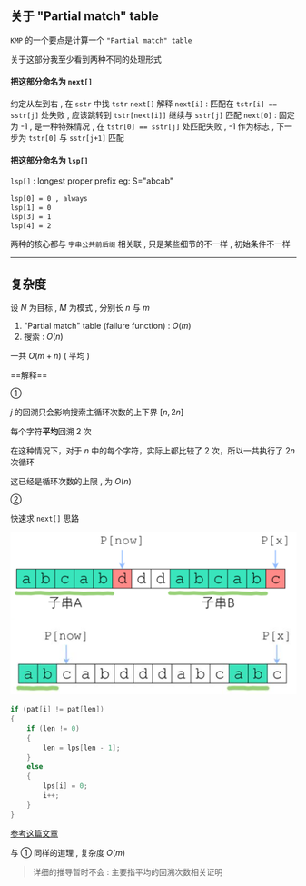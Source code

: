 ## 关于 "Partial match" table
`KMP` 的一个要点是计算一个 `"Partial match" table`

关于这部分我至少看到两种不同的处理形式

#### 把这部分命名为 `next[]`
约定从左到右 , 在 `sstr` 中找 `tstr`
`next[]` 解释
`next[i]` : 匹配在 `tstr[i] == sstr[j]` 处失败 , 应该跳转到 `tstr[next[i]]` 继续与 `sstr[j]` 匹配 
`next[0]` : 固定为 -1 , 是一种特殊情况 , 在 `tstr[0] == sstr[j]` 处匹配失败 , -1 作为标志 , 下一步为 `tstr[0]` 与 `sstr[j+1]` 匹配

#### 把这部分命名为 `lsp[]`
`lsp[]` : longest proper prefix
eg: S="abcab" 
```
lsp[0] = 0 , always 
lsp[1] = 0 
lsp[3] = 1 
lsp[4] = 2 
```

两种的核心都与 `字串公共前后缀` 相关联 , 只是某些细节的不一样 , 初始条件不一样

---

## 复杂度
设 $N$ 为目标 , $M$ 为模式 , 分别长 $n$ 与 $m$

1. "Partial match" table (failure function) : $O(m)$
2. 搜索 : $O(n)$

一共 $O(m+n)$ ( 平均 )

==解释==

① 

$j$ 的回溯只会影响搜索主循环次数的上下界 $[n, 2n]$

每个字符**平均**回溯 $2$ 次

在这种情况下，对于 $n$ 中的每个字符，实际上都比较了 $2$ 次，所以一共执行了 $2n$ 次循环

这已经是循环次数的上限 , 为 $O(n)$

② 

快速求 `next[]` 思路

![](image/2022-01-03-16-16-39.png)

```c
if (pat[i] != pat[len])
{
    if (len != 0)
    {
        len = lps[len - 1];
    }
    else
    {
        lps[i] = 0;
        i++;
    }
}
```

[参考这篇文章](https://www.zhihu.com/question/21923021/answer/1032665486) 

与 ① 同样的道理 , 复杂度 $O(m)$

> 详细的推导暂时不会 : 主要指平均的回溯次数相关证明